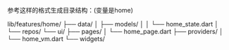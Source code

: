 参考这样的格式生成目录结构：(变量是home)

lib/features/home/
├── data/
│   ├── models/
│   │   └── home_state.dart
│   └── repos/
└── ui/
    ├── pages/
    │   └── home_page.dart
    ├── providers/
    │   └── home_vm.dart
    └── widgets/